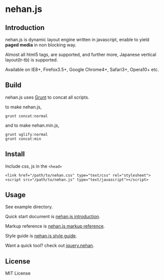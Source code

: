 # nehan.js

## Introduction

nehan.js is dynamic layout engine written in javascript, enable to yield **paged media** in non blocking way.

Almost all html5 tags, are supported, and further more, Japanese vertical layout(lr-tb) is supported.

Available on IE8+, Firefox3.5+, Google Chrome4+, Safari3+, Opera10+ etc.

## Build

nehan.js uses [Grunt](http://gruntjs.com) to concat all scripts.

to make nehan.js,

    grunt concat:normal

and to make nehan.min.js,

    grunt uglify:normal
	grunt concat:min

## Install

Include css, js in the ``<head>``

	<link href="/path/to/nehan.css" type="text/css" rel="stylesheet">
	<script src="/path/to/nehan.js" type="text/javascript"></script>

## Usage

See example directory.

Quick start document is [nehan.js introduction](http://tategakibunko.mydns.jp/docs/nehan/).

Markup reference is [nehan.js markup reference](http://tategakibunko.mydns.jp/docs/nehan/markup/).

Style guide is [nehan.js style guide](http://tategakibunko.mydns.jp/docs/nehan/style/).

Want a quick tool? check out [jquery.nehan](https://github.com/tategakibunko/jquery.nehan).

## License

MIT License
